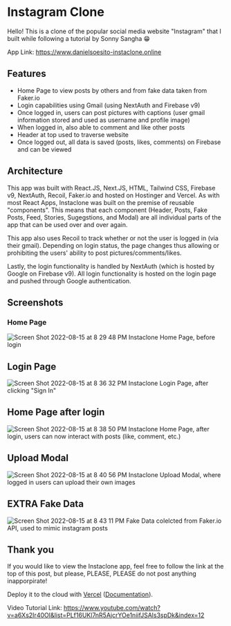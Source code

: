 # Instagram Clone 
 
Hello! This is a clone of the popular social media website "Instagram" that I built while following a tutorial by Sonny Sangha 😁

App Link: https://www.danielsoesito-instaclone.online

## Features

* Home Page to view posts by others and from fake data taken from Faker.io
* Login capabilities using Gmail (using NextAuth and Firebase v9)
* Once logged in, users can post pictures with captions (user gmail information stored and used as username and profile image)
* When logged in, also able to comment and like other posts
* Header at top used to traverse website
* Once logged out, all data is saved (posts, likes, comments) on Firebase and can be viewed 

## Architecture
This app was built with React.JS, Next.JS, HTML, Tailwind CSS, Firebase v9, NextAuth, Recoil, Faker.io and hosted on Hostinger and Vercel. As with most React Apps, Instaclone was built on the premise of reusable "components". This means that each component (Header, Posts, Fake Posts, Feed, Stories, Sugegstions, and Modal) are all individual parts of the app that can be used over and over again. 

This app also uses Recoil to track whether or not the user is logged in (via their gmail). Depending on login status, the page changes thus allowing or prohibiting the users' ability to post pictures/comments/likes. 

Lastly, the login functionality is handled by NextAuth (which is hosted by Google on Firebase v9). All login functionality is hosted on the login page and pushed through Google authentication. 


## Screenshots 
### Home Page
![Screen Shot 2022-08-15 at 8 29 48 PM](https://user-images.githubusercontent.com/99083937/184758785-9bae5a09-1fd0-4841-b57c-e65570bb409e.png)
Instaclone Home Page, before login


## Login Page
![Screen Shot 2022-08-15 at 8 36 32 PM](https://user-images.githubusercontent.com/99083937/184759182-f1b87cd8-2dc5-44f8-9d47-294740eaa58f.png)
Instaclone Login Page, after clicking "Sign In"


## Home Page after login
![Screen Shot 2022-08-15 at 8 38 50 PM](https://user-images.githubusercontent.com/99083937/184759353-1e6d6c8e-cf52-4b6c-89f3-8e1701ba992a.png)
Instaclone Home Page, after login, users can now interact with posts (like, comment, etc.)


## Upload Modal
![Screen Shot 2022-08-15 at 8 40 56 PM](https://user-images.githubusercontent.com/99083937/184759488-46260189-a4eb-4a0d-8c96-0a8c367015ef.png)
Instaclone Upload Modal, where logged in users can upload their own images 


## **EXTRA** Fake Data
![Screen Shot 2022-08-15 at 8 43 11 PM](https://user-images.githubusercontent.com/99083937/184759662-8d1d6dff-7cf2-407c-9383-23d216f89b6f.png)
Fake Data colelcted from Faker.io API, used to mimic instagram posts

## Thank you 

If you would like to view the Instaclone app, feel free to follow the link at the top of this post, but please, PLEASE, PLEASE do not post anything inapporpirate!

Deploy it to the cloud with [Vercel](https://vercel.com/new?utm_source=github&utm_medium=readme&utm_campaign=next-example) ([Documentation](https://nextjs.org/docs/deployment)).

Video Tutorial Link: https://www.youtube.com/watch?v=a6Xs2Ir40OI&list=PLf16UKl7nR5AjcrYOe1niifJSAls3spDk&index=12
